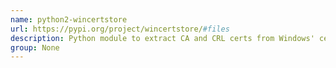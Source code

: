 ```yaml
---
name: python2-wincertstore
url: https://pypi.org/project/wincertstore/#files
description: Python module to extract CA and CRL certs from Windows' cert store (ctypes based).
group: None
---
```

